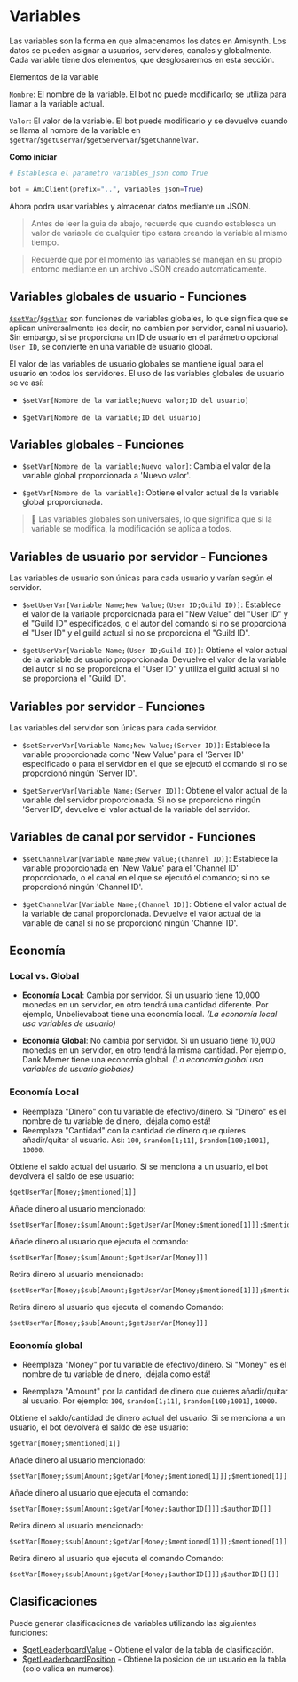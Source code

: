 # Variables

Las variables son la forma en que almacenamos los datos en Amisynth. Los datos se pueden asignar a usuarios, servidores, canales y globalmente. Cada variable tiene dos elementos, que desglosaremos en esta sección.

Elementos de la variable

`Nombre`: El nombre de la variable. El bot no puede modificarlo; se utiliza para llamar a la variable actual.

`Valor`: El valor de la variable. El bot puede modificarlo y se devuelve cuando se llama al nombre de la variable en `$getVar`/`$getUserVar`/`$getServerVar`/`$getChannelVar`.



**Como iniciar**

```python
# Establesca el parametro variables_json como True

bot = AmiClient(prefix="..", variables_json=True)
```

Ahora podra usar variables y almacenar datos mediante un JSON.

> Antes de leer la guia de abajo, recuerde que cuando establesca un valor de variable de cualquier tipo estara creando la variable al mismo tiempo.


> Recuerde que por el momento las variables se manejan en su propio entorno mediante en un archivo JSON creado automaticamente.


## Variables globales de usuario - Funciones

[`$setVar`](../../funciones/setVar.md)/[`$getVar`](../../funciones/getVar.md) son funciones de variables globales, lo que significa que se aplican universalmente (es decir, no cambian por servidor, canal ni usuario).
Sin embargo, si se proporciona un ID de usuario en el parámetro opcional `User ID`, se convierte en una variable de usuario global.

El valor de las variables de usuario globales se mantiene igual para el usuario en todos los servidores. El uso de las variables globales de usuario se ve así:
- `$setVar[Nombre de la variable;Nuevo valor;ID del usuario]`

- `$getVar[Nombre de la variable;ID del usuario]`


## Variables globales - Funciones

- `$setVar[Nombre de la variable;Nuevo valor]`: Cambia el valor de la variable global proporcionada a 'Nuevo valor'.

- `$getVar[Nombre de la variable]`: Obtiene el valor actual de la variable global proporcionada.

> 📌 Las variables globales son universales, lo que significa que si la variable se modifica, la modificación se aplica a todos.



## Variables de usuario por servidor - Funciones
Las variables de usuario son únicas para cada usuario y varían según el servidor.

- `$setUserVar[Variable Name;New Value;(User ID;Guild ID)]`: Establece el valor de la variable proporcionada para el "New Value" del "User ID" y el "Guild ID" especificados, o el autor del comando si no se proporciona el "User ID" y el guild actual si no se proporciona el "Guild ID".

- `$getUserVar[Variable Name;(User ID;Guild ID)]`: Obtiene el valor actual de la variable de usuario proporcionada. Devuelve el valor de la variable del autor si no se proporciona el "User ID" y utiliza el guild actual si no se proporciona el "Guild ID".


## Variables por servidor - Funciones
Las variables del servidor son únicas para cada servidor.

- `$setServerVar[Variable Name;New Value;(Server ID)]`: Establece la variable proporcionada como 'New Value' para el 'Server ID' especificado o para el servidor en el que se ejecutó el comando si no se proporcionó ningún 'Server ID'.

- `$getServerVar[Variable Name;(Server ID)]`: Obtiene el valor actual de la variable del servidor proporcionada. Si no se proporcionó ningún 'Server ID', devuelve el valor actual de la variable del servidor.



## Variables de canal por servidor - Funciones

- `$setChannelVar[Variable Name;New Value;(Channel ID)]`: Establece la variable proporcionada en 'New Value' para el 'Channel ID' proporcionado, o el canal en el que se ejecutó el comando; si no se proporcionó ningún 'Channel ID'.

- `$getChannelVar[Variable Name;(Channel ID)]`: Obtiene el valor actual de la variable de canal proporcionada. Devuelve el valor actual de la variable de canal si no se proporcionó ningún 'Channel ID'.




## Economía

### Local vs. Global
- **Economía Local**: Cambia por servidor. Si un usuario tiene 10,000 monedas en un servidor, en otro tendrá una cantidad diferente. Por ejemplo, Unbelievaboat tiene una economía local. *(La economía local usa variables de usuario)*

- **Economía Global**: No cambia por servidor. Si un usuario tiene 10,000 monedas en un servidor, en otro tendrá la misma cantidad. Por ejemplo, Dank Memer tiene una economía global. *(La economía global usa variables de usuario globales)*

### Economía Local
- Reemplaza "Dinero" con tu variable de efectivo/dinero. Si "Dinero" es el nombre de tu variable de dinero, ¡déjala como está!
- Reemplaza "Cantidad" con la cantidad de dinero que quieres añadir/quitar al usuario. Así: `100`, `$random[1;11]`, `$random[100;1001]`, `10000`.

Obtiene el saldo actual del usuario. Si se menciona a un usuario, el bot devolverá el saldo de ese usuario:
```
$getUserVar[Money;$mentioned[1]]
```

Añade dinero al usuario mencionado:
```
$setUserVar[Money;$sum[Amount;$getUserVar[Money;$mentioned[1]]];$mentioned[1]]
```

Añade dinero al usuario que ejecuta el comando:
```
$setUserVar[Money;$sum[Amount;$getUserVar[Money]]]
```

Retira dinero al usuario mencionado:
```
$setUserVar[Money;$sub[Amount;$getUserVar[Money;$mentioned[1]]];$mentioned[1]]
```

Retira dinero al usuario que ejecuta el comando Comando:
```
$setUserVar[Money;$sub[Amount;$getUserVar[Money]]]
```

### Economía global

- Reemplaza "Money" por tu variable de efectivo/dinero. Si "Money" es el nombre de tu variable de dinero, ¡déjala como está!

- Reemplaza "Amount" por la cantidad de dinero que quieres añadir/quitar al usuario. Por ejemplo: `100`, `$random[1;11]`, `$random[100;1001]`, `10000`.

Obtiene el saldo/cantidad de dinero actual del usuario. Si se menciona a un usuario, el bot devolverá el saldo de ese usuario:
```
$getVar[Money;$mentioned[1]]
```

Añade dinero al usuario mencionado:
```
$setVar[Money;$sum[Amount;$getVar[Money;$mentioned[1]]];$mentioned[1]]
```

Añade dinero al usuario que ejecuta el comando:
```
$setVar[Money;$sum[Amount;$getVar[Money;$authorID[]]];$authorID[]]
```

Retira dinero al usuario mencionado:
```
$setVar[Money;$sub[Amount;$getVar[Money;$mentioned[1]]];$mentioned[1]]
```

Retira dinero al usuario que ejecuta el comando Comando:
```
$setVar[Money;$sub[Amount;$getVar[Money;$authorID[]]];$authorID[][]]
```



## Clasificaciones
Puede generar clasificaciones de variables utilizando las siguientes funciones:

- [$getLeaderboardValue](../funciones/getLeaderboardValue.md) - Obtiene el valor de la tabla de clasificación.
- [$getLeaderboardPosition](../funciones/getLeaderboardPosition.md) - Obtiene la posicion de un usuario en la tabla (solo valida en numeros).